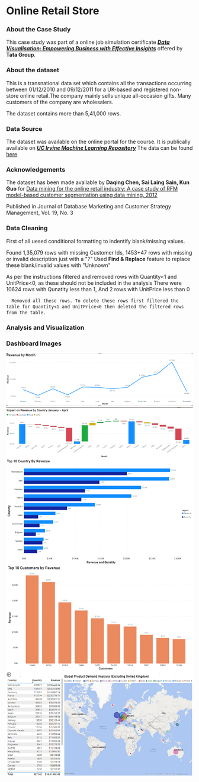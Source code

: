 # Online Retail Store

### About the Case Study

This case study was part of a online job simulation certificate [***Data Visualisation: Empowering Business with Effective Insights***](https://www.theforage.com/simulations/tata/data-visualisation-p5xo) offered by **Tata Group**. 

### About the dataset

This is a transnational data set which contains all the transactions occurring between 01/12/2010 and 09/12/2011 for a UK-based and registered non-store online retail.The company mainly sells unique all-occasion gifts. Many customers of the company are wholesalers.

The dataset contains more than 5,41,000 rows.
 
### Data Source

The dataset was available on the online portal for the course. It is publically available on ***[UC Irvine Machine Learning Repository](https://archive.ics.uci.edu/)*** The data can be found [here](https://archive.ics.uci.edu/dataset/352/online+retail)

### Acknowledgements

The dataset has been made available by **Daqing Chen, Sai Laing Sain, Kun Guo** for
[Data mining for the online retail industry: A case study of RFM model-based customer segmentation using data mining. 2012](https://www.semanticscholar.org/paper/Data-mining-for-the-online-retail-industry%3A-A-case-Chen-Sain/e43a5a90fa33d419df42e485099f8f08badf2149)

Published in Journal of Database Marketing and Customer Strategy Management, Vol. 19, No. 3

### Data Cleaning

First of all uesed conditional formatting to indentify blank/missing values. 

Found 1,35,079 rows with missing Customer Ids, 1453+47 rows with missing or invalid description just with a "?"
      Used **Find & Replace** feature to replace these blank/invalid values with "Unknown" 

As per the instructions filtered and removed rows with Quantity<1 and UnitPrice<0, as these should not be included in the analysis
      There were 10624 rows with Qunatity less than 1, 
      And 2 rows with UnitPrice less than 0

      Removed all these rows. To delete these rows first filtered the table for Quantity<1 and UnitPrice<0 then deleted the filtered rows from the table.





### Analysis and Visualization

### Dashboard Images

<img src="Images/Question-1.png">

<img src="Images/Question-2.png">

<img src="Images/Question-3.png">

<img src="Images/Question-4.png">
